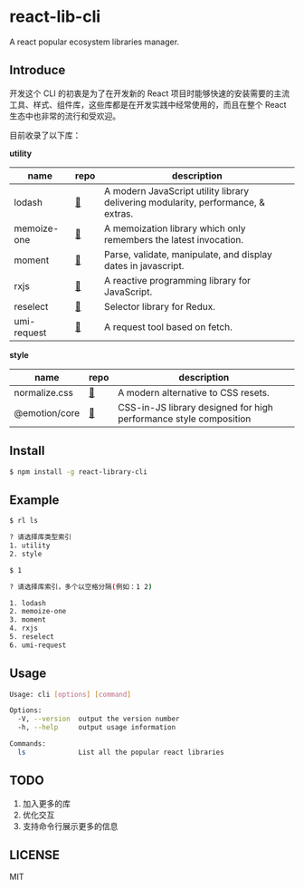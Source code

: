 # react-lib-cli

A react popular ecosystem libraries manager.

## Introduce

开发这个 CLI 的初衷是为了在开发新的 React 项目时能够快速的安装需要的主流工具、样式、组件库，这些库都是在开发实践中经常使用的，而且在整个 React 生态中也非常的流行和受欢迎。

目前收录了以下库：

**utility**

| name        | repo                                             | description                                                                       |
| ----------- | ------------------------------------------------ | --------------------------------------------------------------------------------- |
| lodash      | [🔗](https://github.com/lodash/lodash)           | A modern JavaScript utility library delivering modularity, performance, & extras. |
| memoize-one | [🔗](https://github.com/alexreardon/memoize-one) | A memoization library which only remembers the latest invocation.                 |
| moment      | [🔗](https://github.com/moment/moment)           | Parse, validate, manipulate, and display dates in javascript.                     |
| rxjs        | [🔗](https://github.com/ReactiveX/rxjs)          | A reactive programming library for JavaScript.                                    |
| reselect    | [🔗](https://github.com/reduxjs/reselect)        | Selector library for Redux.                                                       |
| umi-request | [🔗](https://github.com/umijs/umi-request)       | A request tool based on fetch.                                                    |

**style**

| name          | repo                                           | description                                                       |
| ------------- | ---------------------------------------------- | ----------------------------------------------------------------- |
| normalize.css | [🔗](https://github.com/necolas/normalize.css) | A modern alternative to CSS resets.                               |
| @emotion/core | [🔗](https://github.com/emotion-js/emotion)    | CSS-in-JS library designed for high performance style composition |

## Install

```bash
$ npm install -g react-library-cli
```

## Example

```bash
$ rl ls

? 请选择库类型索引
1. utility
2. style
```

```bash
$ 1

? 请选择库索引，多个以空格分隔(例如：1 2)

1. lodash
2. memoize-one
3. moment
4. rxjs
5. reselect
6. umi-request
```

## Usage

```bash
Usage: cli [options] [command]

Options:
  -V, --version  output the version number
  -h, --help     output usage information

Commands:
  ls             List all the popular react libraries
```

## TODO

1. 加入更多的库
2. 优化交互
3. 支持命令行展示更多的信息

## LICENSE

MIT
